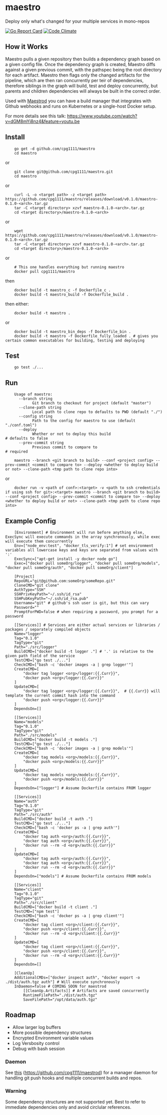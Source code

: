 # maestro
Deploy only what's changed for your multiple services in mono-repos

[![Go Report Card](https://goreportcard.com/badge/github.com/cpg1111/maestro)](https://goreportcard.com/report/github.com/cpg1111/maestro) [![Code Climate](https://codeclimate.com/github/cpg1111/maestro/badges/gpa.svg)](https://codeclimate.com/github/cpg1111/maestro)

## How it Works

Maestro pulls a given repository then builds a dependency graph based on a given config file.
Once the dependency graph is created, Maestro diffs against a given previous commit, with the pathspec being the root directory for each artifact.
Maestro then flags only the changed artifacts for the pipeline, which are then ran concurrently per teir of dependencies, therefore siblings in the graph will build, test and deploy concurrently, but parents and children dependencies will always be built in the correct order.

Used with [Maestrod](https://github.com/cpg1111/maestrod) you can have a build manager that integrates with Github webhooks and runs on Kubernetes or a single-host Docker setup.

For more details see this talk: https://www.youtube.com/watch?v=dGM8mYj8nz4&feature=youtu.be

## Install

```
    go get -d github.com/cpg1111/maestro
    cd maestro
```

or

```
    git clone git@github.com/cpg1111/maestro.git
    cd maestro
```

or

```
    curl -L -o <target path> -z <target path> https://github.com/cpg1111/maestro/releases/download/v0.1.0/maestro-0.1.0-<arch>.tar.gz
    tar -C <target directory> xzvf maestro-0.1.0-<arch>.tar.gz
    cd <target directory>/maestro-0.1.0-<arch>
```

or

```
    wget https://github.com/cpg1111/maestro/releases/download/v0.1.0/maestro-0.1.0-<arch>.tar.gz
    tar -C <target directory> xzvf maestro-0.1.0-<arch>.tar.gz
    cd <target directory>/maestro-0.1.0-<arch>
```

or

```
    # This one handles everything but running maestro
    docker pull cpg1111/maestro
```

then

```
    docker build -t maestro_c -f Dockerfile_c .
    docker build -t maestro_build -f Dockerfile_build .
```

then either:

```
    docker build -t maestro .
```

or

```
    docker build -t maestro_bin_deps -f Dockerfile_bin .
    docker build -t maestro -f Dockerfile_fully_loaded . # gives you certain common executables for building, testing and deploying
```

## Test

```
    go test ./...
```

## Run

```
    Usage of maestro:
      --branch string
            Git branch to checkout for project (default "master")
      --clone-path string
            Local path to clone repo to defaults to PWD (default "./")
      --config string
            Path to the config for maestro to use (default "./conf.toml")
      --deploy
            Whether or not to deploy this build                             # defaults to false
      --prev-commit string
            Previous commit to compare to                                   # required
```

```
    maestro --branch <git branch to build> --conf <project config> --prev-commit <commit to compare to> --deploy <whether to deploy build or not> --clone-path <tmp path to clone repo into>
```

or

```
    docker run -v <path of conf>:<target> -v <path to ssh credentials if using ssh for git>:<target> maestro --branch <git branch to build> --conf <project config> --prev-commit <commit to compare to> --deploy <whether to deploy build or not> --clone-path <tmp path to clone repo into>
```

## Example Config

```
    [Environment] # Environment will run before anything else, ExecSync will execute commands in the array synchronously, while exec will execute them concurrently
    Env=["node_env:test", "docker_tls_verify:1"] # set environment variables all lowercase keys and keys are separated from values with ':'
    ExecSync=["apt-get install -y docker node go"]
    Exec=["docker pull someOrg/logger", "docker pull someOrg/models", "docker pull someOrg/auth", "docker pull someOrg/client"]

    [Project]
    RepoURL="git@github.com:someOrg/someRepo.git"
    CloneCMD="git clone"
    AuthType="SSH"
    SSHPrivKeyPath="~/.ssh/id_rsa"
    SSHPubKeyPath="~/.ssh/id_rsa.pub"
    Username="git" # github's ssh user is git, but this can vary
    Password=""
    PromptForPWD=false # when requiring a password, you prompt for a password

    [[Services]] # Services are either actual services or libraries / packages / separately compiled objects
    Name="logger"
    Tag="0.1.0"
    TagType="git"
    Path="./src/logger"
    BuildCMD=["docker build -t logger ."] # '.' is relative to the given path field of the service
    TestCMD=["go test ./..."]
    CheckCMD=["bash -c 'docker images -a | grep logger'"]
    CreateCMD=[
        "docker tag logger <org>/logger:{{.Curr}}",
        "docker push <org>/logger:{{.Curr}}"
    ]
    UpdateCMD=[
        "docker tag logger <org>/logger:{{.Curr}}",  # {{.Curr}} will template the current commit hash into the command
        "docker push <org>/logger:{{.Curr}}"
    ]
    DependsOn=[]

    [[Services]]
    Name="models"
    Tag="0.1.0"
    TagType="git"
    Path="./src/models"
    BuildCMD=["docker build -t models ."]
    TestCMD=["go test ./..."]
    CheckCMD=["bash -c 'docker images -a | grep models'"]
    CreateCMD=[
        "docker tag models <org>/models:{{.Curr}}",
        "docker push <org>/models:{{.Curr}}"
    ]
    UpdateCMD=[
        "docker tag models <org>/models:{{.Curr}}",
        "docker push <org>/models:{{.Curr}}"
    ]
    DependsOn=["logger"] # Assume Dockerfile contains FROM logger

    [[Services]]
    Name="auth"
    Tag="0.1.0"
    TagType="git"
    Path="./src/auth"
    BuildCMD=["docker build -t auth ."]
    TestCMD=["go test ./..."]
    CheckCMD=["bash -c 'docker ps -a | grep auth'"]
    CreateCMD=[
        "docker tag auth <org>/auth:{{.Curr}}",
        "docker tag auth <org>/auth:{{.Curr}}",
        "docker run --rm -d <org>/auth:{{.Curr}}"
    ]
    UpdateCMD=[
        "docker tag auth <org>/auth:{{.Curr}}",
        "docker tag auth <org>/auth:{{.Curr}}",
        "docker run --rm -d <org>/auth:{{.Curr}}"
    ]
    DependsOn=["models"] # Assume Dockerfile contains FROM models

    [[Services]]
    Name="client"
    Tag="0.1.0"
    TagType="git"
    Path="./src/client"
    BuildCMD=["docker build -t client ."]
    TestCMD=["npm test"]
    CheckCMD=["bash -c 'docker ps -a | grep client'"]
    CreateCMD=[
        "docker tag client <org>/client:{{.Curr}}",
        "docker push <org>/client:{{.Curr}}",
        "docker run --rm -d <org>/client:{{.Curr}}"
    ]
    UpdateCMD=[
        "docker tag client <org>/client:{{.Curr}}",
        "docker push <org>/client:{{.Curr}}",
        "docker run --rm -d <org>/client:{{.Curr}}"
    ]
    DependsOn=[]

    [CleanUp]
    AdditionalCMDs=["docker inspect auth", "docker export -o ./dist/auth.tgz auth"] # Will execute synchronously
    InDaemon=false # COMING SOON for maestrod
        [[CleanUp.Artifacts]] # Artifacts are saved concurrently
        RuntimeFilePath="./dist/auth.tgz"
        SaveFilePath="/opt/data/auth.tgz"
```

## Roadmap

- Allow larger log buffers
- More possible dependency structures
- Encrypted Environment variable values
- Log Versbosity control
- Debug with bash session

### Daemon
See [this](https://github.com/cpg1111/maestrod) (https://github.com/cpg1111/maestrod) for a manager daemon for handling git push hooks and multiple concurrent builds and repos.

### Warning

Some dependency structures are not supported yet.  Best to refer to immediate dependencies only and avoid circlular references.
